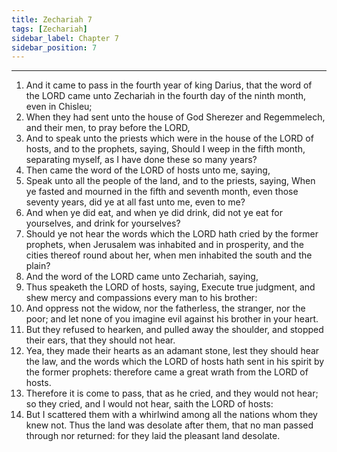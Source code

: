 ```yaml
---
title: Zechariah 7
tags: [Zechariah]
sidebar_label: Chapter 7
sidebar_position: 7
---
```


---
1. And it came to pass in the fourth year of king Darius, that the word of the LORD came unto Zechariah in the fourth day of the ninth month, even in Chisleu;
2. When they had sent unto the house of God Sherezer and Regemmelech, and their men, to pray before the LORD,
3. And to speak unto the priests which were in the house of the LORD of hosts, and to the prophets, saying, Should I weep in the fifth month, separating myself, as I have done these so many years?
4. Then came the word of the LORD of hosts unto me, saying,
5. Speak unto all the people of the land, and to the priests, saying, When ye fasted and mourned in the fifth and seventh month, even those seventy years, did ye at all fast unto me, even to me?
6. And when ye did eat, and when ye did drink, did not ye eat for yourselves, and drink for yourselves?
7. Should ye not hear the words which the LORD hath cried by the former prophets, when Jerusalem was inhabited and in prosperity, and the cities thereof round about her, when men inhabited the south and the plain?
8. And the word of the LORD came unto Zechariah, saying,
9. Thus speaketh the LORD of hosts, saying, Execute true judgment, and shew mercy and compassions every man to his brother:
10. And oppress not the widow, nor the fatherless, the stranger, nor the poor; and let none of you imagine evil against his brother in your heart.
11. But they refused to hearken, and pulled away the shoulder, and stopped their ears, that they should not hear.
12. Yea, they made their hearts as an adamant stone, lest they should hear the law, and the words which the LORD of hosts hath sent in his spirit by the former prophets: therefore came a great wrath from the LORD of hosts.
13. Therefore it is come to pass, that as he cried, and they would not hear; so they cried, and I would not hear, saith the LORD of hosts:
14. But I scattered them with a whirlwind among all the nations whom they knew not. Thus the land was desolate after them, that no man passed through nor returned: for they laid the pleasant land desolate.